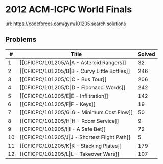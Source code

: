 # 2012 ACM-ICPC World Finals

url: https://codeforces.com/gym/101205
[search solutions](https://www.google.com/search?q=Solution+OR+題解+2012+ACM-ICPC+World+Finals)

## Problems

| # | Title | Solved |
| --- | --- | --- |
|1|[[CFICPC/101205/A\|A - Asteroid Rangers]]|32|
|2|[[CFICPC/101205/B\|B - Curvy Little Bottles]]|246|
|3|[[CFICPC/101205/C\|C - Bus Tour]]|206|
|4|[[CFICPC/101205/D\|D - Fibonacci Words]]|242|
|5|[[CFICPC/101205/E\|E - Infiltration]]|142|
|6|[[CFICPC/101205/F\|F - Keys]]|19|
|7|[[CFICPC/101205/G\|G - Minimum Cost Flow]]|50|
|8|[[CFICPC/101205/H\|H - Room Service]]|9|
|9|[[CFICPC/101205/I\|I - A Safe Bet]]|72|
|10|[[CFICPC/101205/J\|J - Shortest Flight Path]]|5|
|11|[[CFICPC/101205/K\|K - Stacking Plates]]|179|
|12|[[CFICPC/101205/L\|L - Takeover Wars]]|107|
